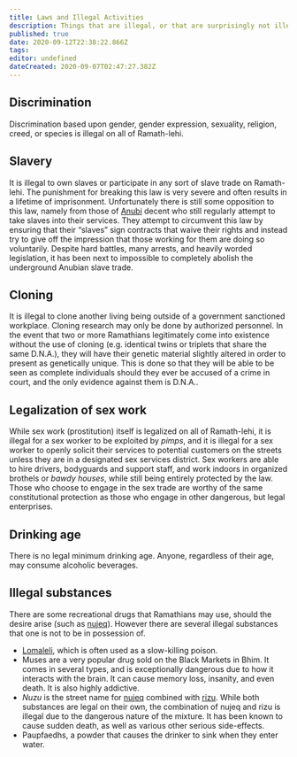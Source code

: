 ```yaml
---
title: Laws and Illegal Activities
description: Things that are illegal, or that are surprisingly not illegal.
published: true
date: 2020-09-12T22:38:22.866Z
tags: 
editor: undefined
dateCreated: 2020-09-07T02:47:27.382Z
---
```


## Discrimination

Discrimination based upon gender, gender expression, sexuality, religion, creed, or species is illegal on all of Ramath-lehi.

## Slavery

It is illegal to own slaves or participate in any sort of slave trade on Ramath-lehi. The punishment for breaking this law is very severe and often results in a lifetime of imprisonment. Unfortunately there is still some opposition to this law, namely from those of [Anubi](/species/anubi) decent who still regularly attempt to take slaves into their services. They attempt to circumvent this law by ensuring that their “slaves” sign contracts that waive their rights and instead try to give off the impression that those working for them are doing so voluntarily. Despite hard battles, many arrests, and heavily worded legislation, it has been next to impossible to completely abolish the underground Anubian slave trade.

## Cloning

It is illegal to clone another living being outside of a government sanctioned workplace. Cloning research may only be done by authorized personnel. In the event that two or more Ramathians legitimately come into existence without the use of cloning (e.g. identical twins or triplets that share the same D.N.A.), they will have their genetic material slightly altered in order to present as genetically unique. This is done so that they will be able to be seen as complete individuals should they ever be accused of a crime in court, and the only evidence against them is D.N.A..

## Legalization of sex work

While sex work (prostitution) itself is legalized on all of Ramath-lehi, it is illegal for a sex worker to be exploited by *pimps*, and it is illegal for a sex worker to openly solicit their services to potential customers on the streets unless they are in a designated sex services district. Sex workers are able to hire drivers, bodyguards and support staff, and work indoors in organized brothels or *bawdy houses*, while still being entirely protected by the law. Those who choose to engage in the sex trade are worthy of the same constitutional protection as those who engage in other dangerous, but legal enterprises.

## Drinking age

There is no legal minimum drinking age. Anyone, regardless of their age, may consume alcoholic beverages.

## Illegal substances

There are some recreational drugs that Ramathians may use, should the desire arise (such as [nujeq](/floras/nujeq)). However there are several illegal substances that one is not to be in possession of.

- [Lomaleli](/floras/lomaleli), which is often used as a slow-killing poison.
- Muses are a very popular drug sold on the Black Markets in Bhim. It comes in several types, and is exceptionally dangerous due to how it interacts with the brain. It can cause memory loss, insanity, and even death. It is also highly addictive.
- *Nuzu* is the street name for [nujeq](/floras/nujeq) combined with [rizu](/floras/rizu). While both substances are legal on their own, the combination of nujeq and rizu is illegal due to the dangerous nature of the mixture. It has been known to cause sudden death, as well as various other serious side-effects.
- Paupfaedhs, a powder that causes the drinker to sink when they enter water.
